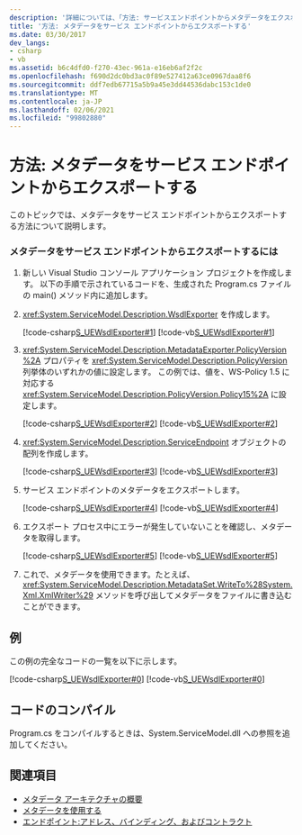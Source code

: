 ```yaml
---
description: '詳細については、「方法: サービスエンドポイントからメタデータをエクスポートする」を参照してください。'
title: '方法: メタデータをサービス エンドポイントからエクスポートする'
ms.date: 03/30/2017
dev_langs:
- csharp
- vb
ms.assetid: b6c4dfd0-f270-43ec-961a-e16eb6af2f2c
ms.openlocfilehash: f690d2dc0bd3ac0f89e527412a63ce0967daa8f6
ms.sourcegitcommit: ddf7edb67715a5b9a45e3dd44536dabc153c1de0
ms.translationtype: MT
ms.contentlocale: ja-JP
ms.lasthandoff: 02/06/2021
ms.locfileid: "99802880"
---
```

# <a name="how-to-export-metadata-from-service-endpoints"></a>方法: メタデータをサービス エンドポイントからエクスポートする

このトピックでは、メタデータをサービス エンドポイントからエクスポートする方法について説明します。  
  
### <a name="to-export-metadata-from-service-endpoints"></a>メタデータをサービス エンドポイントからエクスポートするには  
  
1. 新しい Visual Studio コンソール アプリケーション プロジェクトを作成します。 以下の手順で示されているコードを、生成された Program.cs ファイルの main() メソッド内に追加します。  
  
2. <xref:System.ServiceModel.Description.WsdlExporter> を作成します。  
  
     [!code-csharp[S_UEWsdlExporter#1](../../../../samples/snippets/csharp/VS_Snippets_CFX/s_uewsdlexporter/cs/program.cs#1)]
     [!code-vb[S_UEWsdlExporter#1](../../../../samples/snippets/visualbasic/VS_Snippets_CFX/s_uewsdlexporter/vb/program.vb#1)]  
  
3. <xref:System.ServiceModel.Description.MetadataExporter.PolicyVersion%2A> プロパティを <xref:System.ServiceModel.Description.PolicyVersion> 列挙体のいずれかの値に設定します。 この例では、値を、WS-Policy 1.5 に対応する <xref:System.ServiceModel.Description.PolicyVersion.Policy15%2A> に設定します。  
  
     [!code-csharp[S_UEWsdlExporter#2](../../../../samples/snippets/csharp/VS_Snippets_CFX/s_uewsdlexporter/cs/program.cs#2)]
     [!code-vb[S_UEWsdlExporter#2](../../../../samples/snippets/visualbasic/VS_Snippets_CFX/s_uewsdlexporter/vb/program.vb#2)]  
  
4. <xref:System.ServiceModel.Description.ServiceEndpoint> オブジェクトの配列を作成します。  
  
     [!code-csharp[S_UEWsdlExporter#3](../../../../samples/snippets/csharp/VS_Snippets_CFX/s_uewsdlexporter/cs/program.cs#3)]
     [!code-vb[S_UEWsdlExporter#3](../../../../samples/snippets/visualbasic/VS_Snippets_CFX/s_uewsdlexporter/vb/program.vb#3)]  
  
5. サービス エンドポイントのメタデータをエクスポートします。  
  
     [!code-csharp[S_UEWsdlExporter#4](../../../../samples/snippets/csharp/VS_Snippets_CFX/s_uewsdlexporter/cs/program.cs#4)]
     [!code-vb[S_UEWsdlExporter#4](../../../../samples/snippets/visualbasic/VS_Snippets_CFX/s_uewsdlexporter/vb/program.vb#4)]  
  
6. エクスポート プロセス中にエラーが発生していないことを確認し、メタデータを取得します。  
  
     [!code-csharp[S_UEWsdlExporter#5](../../../../samples/snippets/csharp/VS_Snippets_CFX/s_uewsdlexporter/cs/program.cs#5)]
     [!code-vb[S_UEWsdlExporter#5](../../../../samples/snippets/visualbasic/VS_Snippets_CFX/s_uewsdlexporter/vb/program.vb#5)]  
  
7. これで、メタデータを使用できます。たとえば、<xref:System.ServiceModel.Description.MetadataSet.WriteTo%28System.Xml.XmlWriter%29> メソッドを呼び出してメタデータをファイルに書き込むことができます。  
  
## <a name="example"></a>例  

 この例の完全なコードの一覧を以下に示します。  
  
 [!code-csharp[S_UEWsdlExporter#0](../../../../samples/snippets/csharp/VS_Snippets_CFX/s_uewsdlexporter/cs/program.cs#0)]
 [!code-vb[S_UEWsdlExporter#0](../../../../samples/snippets/visualbasic/VS_Snippets_CFX/s_uewsdlexporter/vb/program.vb#0)]  
  
## <a name="compiling-the-code"></a>コードのコンパイル  

 Program.cs をコンパイルするときは、System.ServiceModel.dll への参照を追加してください。  
  
## <a name="see-also"></a>関連項目

- [メタデータ アーキテクチャの概要](metadata-architecture-overview.md)
- [メタデータを使用する](using-metadata.md)
- [エンドポイント:アドレス、バインディング、およびコントラクト](endpoints-addresses-bindings-and-contracts.md)
